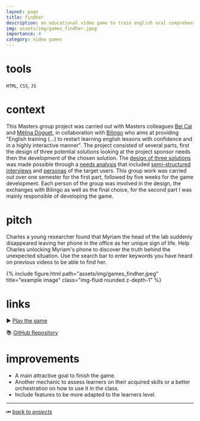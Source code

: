 ```yaml
---
layout: page
title: findher
description: an educational video game to train english oral comprehension
img: assets/img/games_findher.jpeg
importance: 4
category: video games
---
```


# tools

`HTML`, `CSS`, `JS`

# context

This Masters group project was carried out with Masters colleagues [Bei Cai](https://www.linkedin.com/in/bei-cai-959960250/) and [Mélina Doguet](https://www.linkedin.com/in/m%C3%A9lina-doguet-742861200/?originalSubdomain=ch), in collaboration with [Bilingo](https://www.bilingo.fr/) who aims at providing "English training (...) to restart learning english lessons with confidence and in a highly interactive manner". The project consisted of several parts, first the design of three potential solutions looking at the project sponsor needs then the development of the chosen solution. The [design of three solutions](https://docs.google.com/document/d/1a2u_MrNl6e1uin4Kh9VHop7V35NpRC2v/edit) was made possible through a [needs analysis](https://docs.google.com/document/d/1KOUqkwUH5CQrDo7hdZbSjX2uWstNRqgKmK9jLzP8JIY) that included [semi-structured interviews](https://docs.google.com/document/d/1KOUqkwUH5CQrDo7hdZbSjX2uWstNRqgKmK9jLzP8JIY/edit#heading=h.12rr0cg5m1gh) and [personas](https://docs.google.com/document/d/1KOUqkwUH5CQrDo7hdZbSjX2uWstNRqgKmK9jLzP8JIY/edit#heading=h.8wjj957rjnz) of the target users. This group work was carried out over one semester for the first part, followed by five weeks for the game development. Each person of the group was involved in the design, the exchanges with Bilingo as well as the final choice, for the second part I was mainly responsible of developing the game.

# pitch

Charles a young researcher found that Myriam the head of the lab suddenly disappeared leaving her phone in the office as her unique sign of life. Help Charles unlocking Myriam's phone to discover the truth behind the unexpected situation. Use the search bar to enter keywords you have heard on previous videos to be able to find her.

<div class="row">
    <div class="col-sm mt-3 mt-md-0">
        {% include figure.html path="assets/img/games_findher.jpeg" title="example image" class="img-fluid rounded z-depth-1" %}
    </div>
</div>

# links

▶️ [Play the game](https://tecfaetu.unige.ch/etu-maltt/baldur/rioja0/findher/)

📚 [GitHub Repository](https://github.com/kennethrioja/findher)

# improvements

- A main attractive goal to finish the game.
- Another mechanic to assess learners on their acquired skills or a better orchestration on how to use it in the class.
- Include features to be more adapted to the learners level.

______

⏮ [*back to projects*](./..)